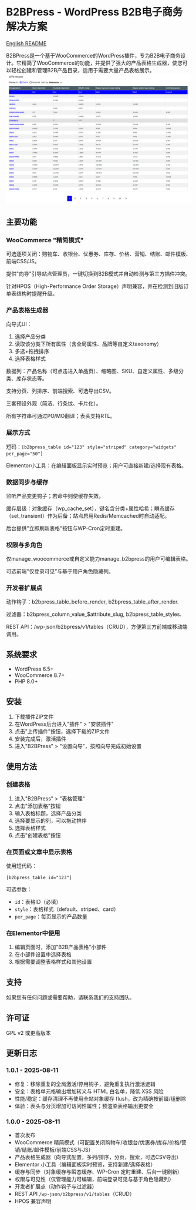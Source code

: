 # B2BPress - WordPress B2B电子商务解决方案

[English README](README.md)

B2BPress是一个基于WooCommerce的WordPress插件，专为B2B电子商务设计。它精简了WooCommerce的功能，并提供了强大的产品表格生成器，使您可以轻松创建和管理B2B产品目录，适用于需要大量产品表格展示。
![截图](/res/image/1.png)

## 主要功能

### WooCommerce "精简模式"
可选逐项关闭：购物车、收银台、优惠券、库存、价格、营销、结账、邮件模板、前端CSS/JS。

提供"向导"引导站点管理员，一键切换到B2B模式并自动检测与第三方插件冲突。

针对HPOS（High-Performance Order Storage）声明兼容，并在检测到旧版订单表结构时提醒升级。

### 产品表格生成器
向导式UI：

1. 选择产品分类
2. 读取该分类下所有属性（含全局属性、品牌等自定义taxonomy）
3. 多选+拖拽排序
4. 选择表格样式

数据列：产品名称（可点击进入单品页）、缩略图、SKU、自定义属性、多级分类、库存状态等。

支持分页、列排序、前端搜索、可选导出CSV。

三套预设外观（简洁、行条纹、卡片化）。

所有字符串可通过PO/MO翻译；表头支持RTL。

### 展示方式
短码：`[b2bpress_table id="123" style="striped" category="widgets" per_page="50"]`

Elementor小工具：在编辑面板显示实时预览；用户可直接新建/选择现有表格。

### 数据同步与缓存
监听产品变更钩子；若命中则使缓存失效。

缓存层级：对象缓存（wp_cache_set），键名含分类+属性哈希；瞬态缓存（set_transient）作为后备；站点启用Redis/Memcached时自动适配。

后台提供"立即刷新表格"按钮与WP-Cron定时重建。

### 权限与多角色
仅manage_woocommerce或自定义能力manage_b2bpress的用户可编辑表格。

可选前端"仅登录可见"与基于用户角色隐藏列。

### 开发者扩展点
动作钩子：b2bpress_table_before_render, b2bpress_table_after_render.

过滤器：b2bpress_column_value_$attribute_slug, b2bpress_table_styles.

REST API：/wp-json/b2bpress/v1/tables（CRUD），方便第三方前端或移动端调用。

## 系统要求

- WordPress 6.5+
- WooCommerce 8.7+
- PHP 8.0+

## 安装

1. 下载插件ZIP文件
2. 在WordPress后台进入"插件" > "安装插件"
3. 点击"上传插件"按钮，选择下载的ZIP文件
4. 安装完成后，激活插件
5. 进入"B2BPress" > "设置向导"，按照向导完成初始设置

## 使用方法

### 创建表格

1. 进入"B2BPress" > "表格管理"
2. 点击"添加表格"按钮
3. 输入表格标题，选择产品分类
4. 选择要显示的列，可以拖动排序
5. 选择表格样式
6. 点击"创建表格"按钮

### 在页面或文章中显示表格

使用短代码：

```
[b2bpress_table id="123"]
```

可选参数：

- `id`：表格ID（必填）
- `style`：表格样式（default、striped、card）
- `per_page`：每页显示的产品数量

### 在Elementor中使用

1. 编辑页面时，添加"B2B产品表格"小部件
2. 在小部件设置中选择表格
3. 根据需要调整表格样式和其他设置

## 支持

如果您有任何问题或需要帮助，请联系我们的支持团队。

## 许可证

GPL v2 或更高版本

## 更新日志

### 1.0.1 - 2025-08-11
- 修复：移除重复的全局激活/停用钩子，避免重复执行激活逻辑
- 安全：表格单元格输出增加转义与 HTML 白名单，降低 XSS 风险
- 性能/稳定：缓存清理不再使用全站对象缓存 flush，改为精确按前缀/组删除
- 体验：表头与分页增加可访问性属性；预渲染表格输出更安全

### 1.0.0 - 2025-08-11
- 首次发布
- WooCommerce 精简模式（可配置关闭购物车/收银台/优惠券/库存/价格/营销/结账/邮件模板/前端CSS与JS）
- 产品表格生成器（向导式配置，多列/排序，分页，搜索，可选CSV导出）
- Elementor 小工具（编辑面板实时预览，支持新建/选择表格）
- 缓存与同步（对象缓存与瞬态缓存、WP-Cron 定时重建、后台一键刷新）
- 权限与可见性（仅管理能力可编辑，前端登录可见与基于角色隐藏列）
- 开发者扩展点（动作钩子与过滤器）
- REST API `/wp-json/b2bpress/v1/tables`（CRUD）
- HPOS 兼容声明

